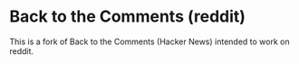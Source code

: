 Back to the Comments (reddit)
====================

This is a fork of Back to the Comments (Hacker News) intended to work on reddit.
